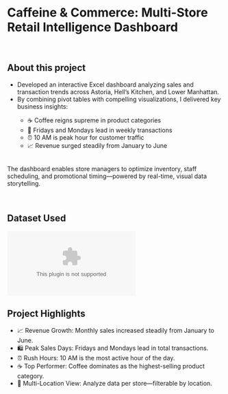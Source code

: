 # Caffeine & Commerce: Multi-Store Retail Intelligence Dashboard
<br>

## About this project

<p>
<ul>
  <li>Developed an interactive Excel dashboard analyzing sales and transaction trends across Astoria, Hell’s Kitchen, and Lower Manhattan.</li>
  <li>By combining pivot tables with compelling visualizations, I delivered key business insights: </li>
  <ul>
    <li>☕ Coffee reigns supreme in product categories </li>
    <li>📆 Fridays and Mondays lead in weekly transactions </li>
    <li>⏰ 10 AM is peak hour for customer traffic </li>
    <li>📈 Revenue surged steadily from January to June</li>
  </ul>
</ul>
<br>
The dashboard enables store managers to optimize inventory, staff scheduling, and promotional timing—powered by real-time, visual data storytelling.

</p>
<br>

## Dataset Used
![Dataset](https://github.com/Divya295-hub/Caffeine-Commerce-Multi-Store-Retail-Intelligence/blob/main/Coffee%2BShop%2BSales.zip)
<br>
## Project Highlights
<p>
  <ul>
    <li> 📈 Revenue Growth: Monthly sales increased steadily from January to June.</li>
    <li> 🛍️ Peak Sales Days: Fridays and Mondays lead in total transactions.</li>
    <li>⏰ Rush Hours: 10 AM is the most active hour of the day.</li>
    <li>☕ Top Performer: Coffee dominates as the highest-selling product category.</li>
    <li>🏬 Multi-Location View: Analyze data per store—filterable by location.</li>
  </ul>
</p>

